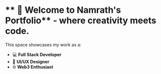 # ** 👋 Welcome to Namrath's Portfolio** - where creativity meets code.

This space showcases my work as a:
- 💻 **Full Stack Developer**
- 🎨 **UI/UX Designer**
- 🌐 **Web3 Enthusiast**
